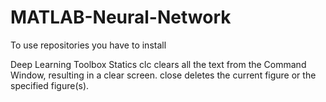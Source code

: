 # MATLAB-Neural-Network

To use repositories you have to install 

Deep Learning Toolbox
Statics
clc clears all the text from the Command Window, resulting in a clear screen.
close deletes the current figure or the specified figure(s).
